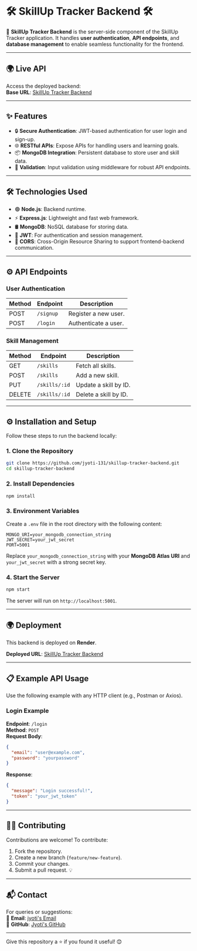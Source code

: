 # 🛠️ **SkillUp Tracker Backend** 🛠️  

🚀 **SkillUp Tracker Backend** is the server-side component of the SkillUp Tracker application. It handles **user authentication**, **API endpoints**, and **database management** to enable seamless functionality for the frontend.

---

## 🌍 **Live API**
Access the deployed backend:  
**Base URL**: [SkillUp Tracker Backend](https://skillup-tracker-backend.onrender.com)  

---

## ✨ **Features**
- 🔒 **Secure Authentication**: JWT-based authentication for user login and sign-up.  
- 🌐 **RESTful APIs**: Expose APIs for handling users and learning goals.  
- 📦 **MongoDB Integration**: Persistent database to store user and skill data.  
- 📜 **Validation**: Input validation using middleware for robust API endpoints.  

---

## 🛠️ **Technologies Used**
- 🟢 **Node.js**: Backend runtime.  
- ⚡ **Express.js**: Lightweight and fast web framework.  
- 🛢️ **MongoDB**: NoSQL database for storing data.  
- 🔐 **JWT**: For authentication and session management.  
- 🔄 **CORS**: Cross-Origin Resource Sharing to support frontend-backend communication.  

---

## ⚙️ **API Endpoints**
### **User Authentication**
| Method | Endpoint           | Description                 |  
|--------|--------------------|-----------------------------|  
| POST   | `/signup`          | Register a new user.        |  
| POST   | `/login`           | Authenticate a user.        |  

### **Skill Management**
| Method | Endpoint           | Description                 |  
|--------|--------------------|-----------------------------|  
| GET    | `/skills`          | Fetch all skills.           |  
| POST   | `/skills`          | Add a new skill.            |  
| PUT    | `/skills/:id`      | Update a skill by ID.       |  
| DELETE | `/skills/:id`      | Delete a skill by ID.       |  

---

## ⚙️ **Installation and Setup**
Follow these steps to run the backend locally:  

### **1. Clone the Repository**
```bash
git clone https://github.com/jyoti-131/skillup-tracker-backend.git
cd skillup-tracker-backend
```

### **2. Install Dependencies**
```bash
npm install
```

### **3. Environment Variables**  
Create a `.env` file in the root directory with the following content:  
```env
MONGO_URI=your_mongodb_connection_string
JWT_SECRET=your_jwt_secret
PORT=5001
```

Replace `your_mongodb_connection_string` with your **MongoDB Atlas URI** and `your_jwt_secret` with a strong secret key.  

### **4. Start the Server**
```bash
npm start
```
The server will run on `http://localhost:5001`.  

---

## 🌍 **Deployment**
This backend is deployed on **Render**.  

**Deployed URL**: [SkillUp Tracker Backend](https://skillup-tracker-backend.onrender.com)  

---

## 📋 **Example API Usage**
Use the following example with any HTTP client (e.g., Postman or Axios).  

### **Login Example**
**Endpoint**: `/login`  
**Method**: `POST`  
**Request Body**:  
```json
{
  "email": "user@example.com",
  "password": "yourpassword"
}
```  
**Response**:  
```json
{
  "message": "Login successful!",
  "token": "your_jwt_token"
}
```  

---

## 👩‍💻 **Contributing**
Contributions are welcome! To contribute:  
1. Fork the repository.  
2. Create a new branch (`feature/new-feature`).  
3. Commit your changes.  
4. Submit a pull request. 💡  

---

## 📬 **Contact**
For queries or suggestions:  
📧 **Email**: [jyoti's Email](mailto:jyotisinhap7@gmail.com)  
🔗 **GitHub**: [Jyoti's GitHub](https://github.com/jyoti-131)  

---

Give this repository a ⭐ if you found it useful! 😊  

